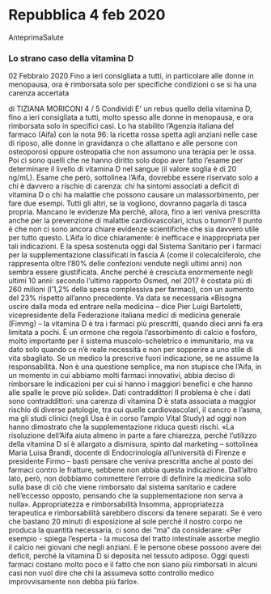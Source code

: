 # Repubblica 4 feb 2020  


AnteprimaSalute
### Lo strano caso della vitamina D
02 Febbraio 2020
Fino a ieri consigliata a tutti, in particolare alle donne in menopausa, ora è rimborsata solo per specifiche condizioni o se si ha una carenza accertata

di TIZIANA MORICONI
4 / 5
Condividi
E' un rebus quello della vitamina D, fino a ieri consigliata a tutti, molto spesso alle donne in menopausa, e ora rimborsata solo in specifici casi. Lo ha stabilito l’Agenzia italiana del farmaco (Aifa) con la nota 96: la ricetta rossa spetta agli anziani nelle case di riposo, alle donne in gravidanza o che allattano e alle persone con osteoporosi oppure osteopatia che non assumono una terapia per le ossa. Poi ci sono quelli che ne hanno diritto solo dopo aver fatto l’esame per determinare il livello di vitamina D nel sangue (il valore soglia è di 20 ng/mL). Esame che però, sottolinea l’Aifa, dovrebbe essere riservato solo a chi è davvero a rischio di carenza: chi ha sintomi associati a deficit di vitamina D o chi ha malattie che possono causare un malassorbimento, per fare due esempi. Tutti gli altri, se la vogliono, dovranno pagarla di tasca propria.
Mancano le evidenze
Ma perché, allora, fino a ieri veniva prescritta anche per la prevenzione di malattie cardiovascolari, ictus o tumori? Il punto è che non ci sono ancora chiare evidenze scientifiche che sia davvero utile per tutto questo. L’Aifa lo dice chiaramente: è inefficace e inappropriata per tali indicazioni. E la spesa sostenuta oggi dal Sistema Sanitario per i farmaci per la supplementazione classificati in fascia A (come il colecalciferolo, che rappresenta oltre l’80% delle confezioni vendute negli ultimi anni) non sembra essere giustificata. Anche perché è cresciuta enormemente negli ultimi 10 anni: secondo l’ultimo rapporto Osmed, nel 2017 è costata più di 260 milioni (l’1,2% della spesa complessiva per farmaci), con un aumento del 23% rispetto all’anno precedente.
Va data se necessaria
«Bisogna uscire dalla moda ed entrare nella medicina – dice Pier Luigi Bartoletti, vicepresidente della Federazione italiana medici di medicina generale (Fimmg) – la vitamina D è tra i farmaci più prescritti, quando dieci anni fa era limitata a pochi. È un ormone che regola l’assorbimento di calcio e fosforo, molto importante per il sistema muscolo-scheletrico e immunitario, ma va dato solo quando ce n’è reale necessità e non per sopperire a uno stile di vita sbagliato. Se un medico la prescrive fuori indicazione, se ne assume la responsabilità. Non è una questione semplice, ma non stupisce che l’Aifa, in un momento in cui abbiamo molti farmaci innovativi, abbia deciso di rimborsare le indicazioni per cui si hanno i maggiori benefici e che hanno alle spalle le prove più solide».
Dati contraddittori
Il problema è che i dati sono contraddittori: una carenza di vitamina D è stata associata a maggior rischio di diverse patologie, tra cui quelle cardiovascolari, il cancro e l’asma, ma gli studi clinici (negli Usa è in corso l’ampio Vital Study) ad oggi non hanno dimostrato che la supplementazione riduca questi rischi.
«La risoluzione dell’Aifa aiuta almeno in parte a fare chiarezza, perché l’utilizzo della vitamina D si è allargato a dismisura, spinto dal marketing – sottolinea Maria Luisa Brandi, docente di Endocrinologia all’università di Firenze e presidente Firmo – basti pensare che veniva prescritta anche al posto dei farmaci contro le fratture, sebbene non abbia questa indicazione. Dall’altro lato, però, non dobbiamo commettere l’errore di definire la medicina solo sulla base di ciò che viene rimborsato dal sistema sanitario e cadere nell’eccesso opposto, pensando che la supplementazione non serva a nulla».
Appropriatezza e rimborsabilità
Insomma, appropriatezza terapeutica e rimborsabilità sarebbero discorsi da tenere separati. Se è vero che bastano 20 minuti di esposizione al sole perché il nostro corpo ne produca la quantità necessaria, ci sono dei “ma” da considerare: «Per esempio - spiega l’esperta - la mucosa del tratto intestinale assorbe meglio il calcio nei giovani che negli anziani. E le persone obese possono avere dei deficit, perché la vitamina D si deposita nel tessuto adiposo. Oggi questi farmaci costano molto poco e il fatto che non siano più rimborsati in alcuni casi non vuol dire che chi la assumeva sotto controllo medico improvvisamente non debba più farlo».
